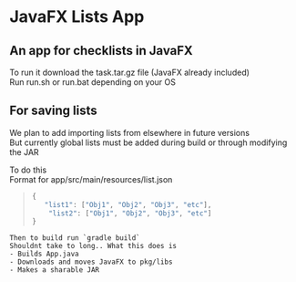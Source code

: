 # JavaFX Lists App  
## An app for checklists in JavaFX  
To run it download the task.tar.gz file (JavaFX already included)  
Run run.sh or run.bat depending on your OS  
## For saving lists  
We plan to add importing lists from elsewhere in future versions  
But currently global lists must be added during build or through modifying the JAR  
  
To do this  
Format for app/src/main/resources/list.json  
> ```js
> {
>    "list1": ["Obj1", "Obj2", "Obj3", "etc"],
>     "list2": ["Obj1", "Obj2", "Obj3", "etc"]
> }  
```
Then to build run `gradle build`  
Shouldnt take to long.. What this does is
- Builds App.java  
- Downloads and moves JavaFX to pkg/libs
- Makes a sharable JAR  